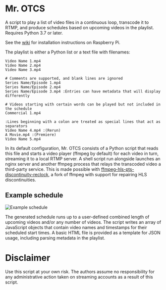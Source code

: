 # Mr. OTCS
A script to play a list of video files in a continuous loop, transcode it to RTMP, and produce schedules based on upcoming videos in the playlist. Requires Python 3.7 or later. 

See the [wiki](https://github.com/TheOpponent/mr-otcs/wiki) for installation instructions on Raspberry Pi.

The playlist is either a Python list or a text file with filenames:
```
Video Name 1.mp4
Video Name 2.mp4
Video Name 3.mp4

# Comments are supported, and blank lines are ignored
Series Name/Episode 1.mp4
Series Name/Episode 2.mp4 
Series Name/Episode 3.mp4 :Entries can have metadata that will display differently

# Videos starting with certain words can be played but not included in the schedule
Commercial 1.mp4

:Lines beginning with a colon are treated as special lines that act as separators
Video Name 4.mp4 :(Rerun)
A Movie.mp4 :(Premiere)
Video Name 5.mp4
```

In its default configuration, Mr. OTCS consists of a Python script that reads this file and starts a video player (ffmpeg by default) for each video in turn, streaming it to a local RTMP server. A shell script run alongside launches an nginx server and another ffmpeg process that relays the transcoded video a third-party service. This is made possible with [ffmpeg-hls-pts-discontinuity-reclock](https://github.com/jjustman/ffmpeg-hls-pts-discontinuity-reclock), a fork of ffmpeg with support for repairing HLS discontinuities.

## Example schedule
![Example schedule](https://user-images.githubusercontent.com/8432212/116021273-def42b80-a615-11eb-96ba-3ad4d8f5375a.png)

The generated schedule runs up to a user-defined combined length of upcoming videos and/or any number of videos. The script writes an array of JavaScript objects that contain video names and timestamps for their scheduled start times. A basic HTML file is provided as a template for JSON usage, including parsing metadata in the playlist.

# Disclaimer
Use this script at your own risk. The authors assume no responsibility for any administrative action taken on streaming accounts as a result of this script.
